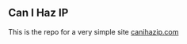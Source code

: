 ## Can I Haz IP

This is the repo for a very simple site [canihazip.com](http://canihazip.com "Can I Haz IP")